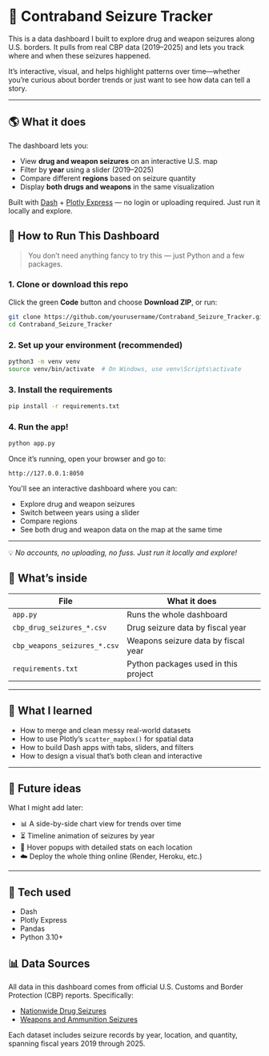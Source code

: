# 🚨 Contraband Seizure Tracker

This is a data dashboard I built to explore drug and weapon seizures along U.S. borders. It pulls from real CBP data (2019–2025) and lets you track where and when these seizures happened.

It’s interactive, visual, and helps highlight patterns over time—whether you’re curious about border trends or just want to see how data can tell a story.


---

## 🌎 What it does

The dashboard lets you:
- View **drug and weapon seizures** on an interactive U.S. map
- Filter by **year** using a slider (2019–2025)
- Compare different **regions** based on seizure quantity
- Display **both drugs and weapons** in the same visualization

Built with [Dash](https://dash.plotly.com/) + [Plotly Express](https://plotly.com/python/plotly-express/) — no login or uploading required. Just run it locally and explore.

## 🚀 How to Run This Dashboard

> You don’t need anything fancy to try this — just Python and a few packages.

### 1. Clone or download this repo
Click the green **Code** button and choose **Download ZIP**, or run:

```bash
git clone https://github.com/yourusername/Contraband_Seizure_Tracker.git
cd Contraband_Seizure_Tracker
```

### 2. Set up your environment (recommended)

```bash
python3 -m venv venv
source venv/bin/activate  # On Windows, use venv\Scripts\activate
```

### 3. Install the requirements

```bash
pip install -r requirements.txt
```

### 4. Run the app!

```bash
python app.py
```

Once it’s running, open your browser and go to:
```
http://127.0.0.1:8050
```

You'll see an interactive dashboard where you can:
- Explore drug and weapon seizures
- Switch between years using a slider
- Compare regions
- See both drug and weapon data on the map at the same time

---

💡 *No accounts, no uploading, no fuss. Just run it locally and explore!*



## 📁 What’s inside

| File | What it does |
| --- | --- |
| `app.py` | Runs the whole dashboard |
| `cbp_drug_seizures_*.csv` | Drug seizure data by fiscal year |
| `cbp_weapons_seizures_*.csv` | Weapons seizure data by fiscal year |
| `requirements.txt` | Python packages used in this project |

---

## 🌱 What I learned

- How to merge and clean messy real-world datasets  
- How to use Plotly’s `scatter_mapbox()` for spatial data  
- How to build Dash apps with tabs, sliders, and filters  
- How to design a visual that’s both clean and interactive  

---

## 🔮 Future ideas

What I might add later:

- 📊 A side-by-side chart view for trends over time  
- ⏳ Timeline animation of seizures by year  
- 🧠 Hover popups with detailed stats on each location  
- ☁️ Deploy the whole thing online (Render, Heroku, etc.)  

---

## 🧰 Tech used

- Dash  
- Plotly Express  
- Pandas  
- Python 3.10+

## 📊 Data Sources

All data in this dashboard comes from official U.S. Customs and Border Protection (CBP) reports. Specifically:

- [Nationwide Drug Seizures](https://www.cbp.gov/newsroom/stats/drug-seizures)
- [Weapons and Ammunition Seizures](https://www.cbp.gov/newsroom/stats/weapons-ammunition-seizures)

Each dataset includes seizure records by year, location, and quantity, spanning fiscal years 2019 through 2025.

